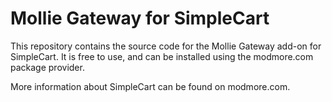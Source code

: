 # Mollie Gateway for SimpleCart

This repository contains the source code for the Mollie Gateway add-on for SimpleCart. It is free to use, and can be installed using the modmore.com package provider.

More information about SimpleCart can be found on modmore.com. 